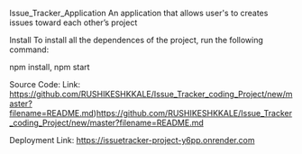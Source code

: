 Issue_Tracker_Application
An application that allows user's to creates issues toward each other’s project

Install
To install all the dependences of the project, run the following command:

npm install, npm start

Source Code:
Link: 
https://github.com/RUSHIKESHKKALE/Issue_Tracker_coding_Project/new/master?filename=README.md)https://github.com/RUSHIKESHKKALE/Issue_Tracker_coding_Project/new/master?filename=README.md

Deployment Link:
https://issuetracker-project-y6pp.onrender.com
